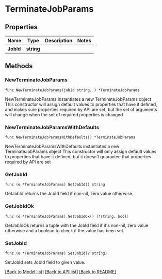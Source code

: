 # TerminateJobParams

## Properties

Name | Type | Description | Notes
------------ | ------------- | ------------- | -------------
**JobId** | **string** |  | 

## Methods

### NewTerminateJobParams

`func NewTerminateJobParams(jobId string, ) *TerminateJobParams`

NewTerminateJobParams instantiates a new TerminateJobParams object
This constructor will assign default values to properties that have it defined,
and makes sure properties required by API are set, but the set of arguments
will change when the set of required properties is changed

### NewTerminateJobParamsWithDefaults

`func NewTerminateJobParamsWithDefaults() *TerminateJobParams`

NewTerminateJobParamsWithDefaults instantiates a new TerminateJobParams object
This constructor will only assign default values to properties that have it defined,
but it doesn't guarantee that properties required by API are set

### GetJobId

`func (o *TerminateJobParams) GetJobId() string`

GetJobId returns the JobId field if non-nil, zero value otherwise.

### GetJobIdOk

`func (o *TerminateJobParams) GetJobIdOk() (*string, bool)`

GetJobIdOk returns a tuple with the JobId field if it's non-nil, zero value otherwise
and a boolean to check if the value has been set.

### SetJobId

`func (o *TerminateJobParams) SetJobId(v string)`

SetJobId sets JobId field to given value.



[[Back to Model list]](../README.md#documentation-for-models) [[Back to API list]](../README.md#documentation-for-api-endpoints) [[Back to README]](../README.md)


